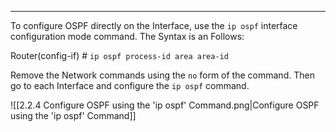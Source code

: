 
---
To configure OSPF directly on the Interface, use the `ip ospf` interface configuration mode command.
The Syntax is an Follows:

Router(config-if) # `ip ospf process-id area area-id`

Remove the Network commands using the `no` form of the command.
Then go to each Interface and configure the `ip ospf` command.

![[2.2.4 Configure OSPF using the 'ip ospf' Command.png|Configure OSPF using the 'ip ospf' Command]]